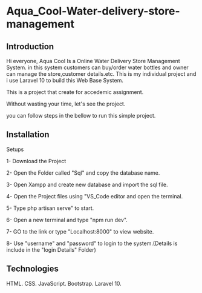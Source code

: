 # Aqua_Cool-Water-delivery-store-management

## Introduction
Hi everyone,
Aqua Cool Is a Online Water Delivery Store Management System.
in this system customers can buy/order water bottles and owner can manage the store,customer details.etc.
This is my individual project and i use Laravel 10 to build this Web Base System.

This is a project that create for accedemic assignment.

Without wasting your time, let's see the project.

you can follow steps in the bellow to run this simple project.

## Installation
Setups

1- Download the Project

2- Open the Folder called "Sql" and copy the database name.

3- Open Xampp and create new database and import the sql file.

4- Open the Project files using "VS_Code editor and open the terminal.

5- Type php artisan serve" to start.

6- Open a new terminal and type "npm run dev".

7- GO to the link or type "Localhost:8000" to view website.

8- Use "username" and "password" to login to the system.(Details is include in the "login Details" Folder)

## Technologies
HTML.
CSS.
JavaScript.
Bootstrap.
Laravel 10.
